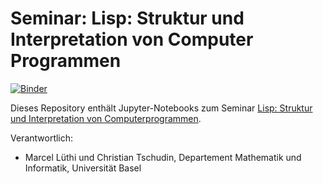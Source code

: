 # Seminar: Lisp: Struktur und Interpretation von Computer Programmen 

[![Binder](https://mybinder.org/badge_logo.svg)](https://mybinder.org/v2/gh/unibas-marcelluethi/seminar-sicp/HEAD)


Dieses Repository enthält Jupyter-Notebooks zum Seminar [Lisp: Struktur und Interpretation von Computerprogrammen](https://dmi.unibas.ch/de/studium/computer-science-informatik/lehrangebot-fs21/seminar-lisp-struktur-und-interpretation-von-computerprogrammen/).

Verantwortlich:
* Marcel Lüthi und Christian Tschudin, Departement Mathematik und Informatik, Universität Basel 

